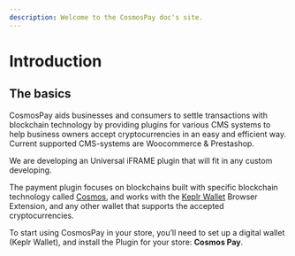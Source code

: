 ```yaml
---
description: Welcome to the CosmosPay doc's site.
---
```


# Introduction

## The basics

CosmosPay  aids businesses and consumers to settle transactions with blockchain technology by providing plugins for various CMS systems to help business owners accept cryptocurrencies in an easy and efficient way. Current supported CMS-systems are Woocommerce & Prestashop.

We are developing an Universal iFRAME plugin that will fit in any custom developing.

The payment plugin focuses on blockchains built with specific blockchain technology called [Cosmos](https://docs.cosmos.network/v0.46/intro/overview.html), and works with the [Keplr Wallet](https://www.keplr.app/) Browser Extension, and any other wallet that supports the accepted cryptocurrencies.

To start using CosmosPay in your store, you’ll need to set up a digital wallet (Keplr Wallet), and install the Plugin for your store: **Cosmos Pay**.
